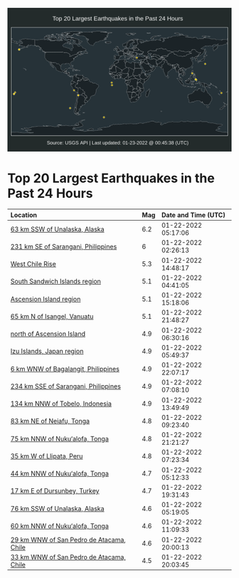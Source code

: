 ![Map](./map.png)

# Top 20 Largest Earthquakes in the Past 24 Hours

| Location | Mag | Date and Time (UTC) |
|:---|:---|:---|
| [63 km SSW of Unalaska, Alaska](https://earthquake.usgs.gov/earthquakes/eventpage/us7000ge5q) | 6.2 | 01-22-2022 05:17:06 |
| [231 km SE of Sarangani, Philippines](https://earthquake.usgs.gov/earthquakes/eventpage/us7000ge38) | 6 | 01-22-2022 02:26:13 |
| [West Chile Rise](https://earthquake.usgs.gov/earthquakes/eventpage/us7000ge7w) | 5.3 | 01-22-2022 14:48:17 |
| [South Sandwich Islands region](https://earthquake.usgs.gov/earthquakes/eventpage/us7000ge5f) | 5.1 | 01-22-2022 04:41:05 |
| [Ascension Island region](https://earthquake.usgs.gov/earthquakes/eventpage/us7000ge87) | 5.1 | 01-22-2022 15:18:06 |
| [65 km N of Isangel, Vanuatu](https://earthquake.usgs.gov/earthquakes/eventpage/us7000ge9z) | 5.1 | 01-22-2022 21:48:27 |
| [north of Ascension Island](https://earthquake.usgs.gov/earthquakes/eventpage/us7000ge6e) | 4.9 | 01-22-2022 06:30:16 |
| [Izu Islands, Japan region](https://earthquake.usgs.gov/earthquakes/eventpage/us7000ge62) | 4.9 | 01-22-2022 05:49:37 |
| [6 km WNW of Bagalangit, Philippines](https://earthquake.usgs.gov/earthquakes/eventpage/us7000gea5) | 4.9 | 01-22-2022 22:07:17 |
| [234 km SSE of Sarangani, Philippines](https://earthquake.usgs.gov/earthquakes/eventpage/us7000ge6i) | 4.9 | 01-22-2022 07:08:10 |
| [134 km NNW of Tobelo, Indonesia](https://earthquake.usgs.gov/earthquakes/eventpage/us7000ge7m) | 4.9 | 01-22-2022 13:49:49 |
| [83 km NE of Neiafu, Tonga](https://earthquake.usgs.gov/earthquakes/eventpage/us7000ge70) | 4.8 | 01-22-2022 09:23:40 |
| [75 km NNW of Nuku‘alofa, Tonga](https://earthquake.usgs.gov/earthquakes/eventpage/us7000gea6) | 4.8 | 01-22-2022 21:21:27 |
| [35 km W of Llipata, Peru](https://earthquake.usgs.gov/earthquakes/eventpage/us7000ge6j) | 4.8 | 01-22-2022 07:23:34 |
| [44 km NNW of Nuku‘alofa, Tonga](https://earthquake.usgs.gov/earthquakes/eventpage/us7000ge5z) | 4.7 | 01-22-2022 05:12:33 |
| [17 km E of Dursunbey, Turkey](https://earthquake.usgs.gov/earthquakes/eventpage/us7000ge92) | 4.7 | 01-22-2022 19:31:43 |
| [76 km SSW of Unalaska, Alaska](https://earthquake.usgs.gov/earthquakes/eventpage/us7000ge64) | 4.6 | 01-22-2022 05:19:05 |
| [60 km NNW of Nuku‘alofa, Tonga](https://earthquake.usgs.gov/earthquakes/eventpage/us7000gea1) | 4.6 | 01-22-2022 11:09:33 |
| [29 km WNW of San Pedro de Atacama, Chile](https://earthquake.usgs.gov/earthquakes/eventpage/us7000ge95) | 4.6 | 01-22-2022 20:00:13 |
| [33 km WNW of San Pedro de Atacama, Chile](https://earthquake.usgs.gov/earthquakes/eventpage/us7000ge96) | 4.5 | 01-22-2022 20:03:45 |
